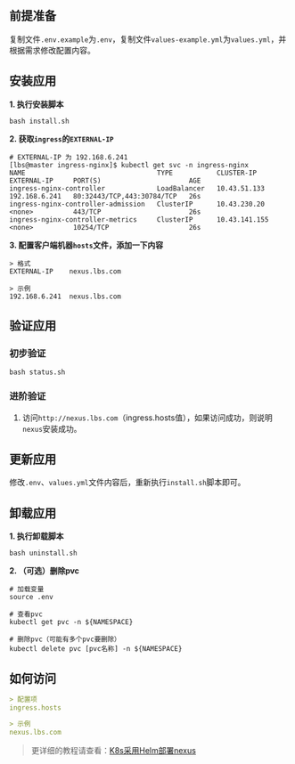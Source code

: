 前提准备
---

复制文件`.env.example`为`.env`，复制文件`values-example.yml`为`values.yml`，并根据需求修改配置内容。

安装应用
---

**1. 执行安装脚本**

```shell
bash install.sh
```

**2. 获取`ingress`的`EXTERNAL-IP`**

```shell
# EXTERNAL-IP 为 192.168.6.241
[lbs@master ingress-nginx]$ kubectl get svc -n ingress-nginx
NAME                                 TYPE           CLUSTER-IP      EXTERNAL-IP     PORT(S)                      AGE
ingress-nginx-controller             LoadBalancer   10.43.51.133    192.168.6.241   80:32443/TCP,443:30784/TCP   26s
ingress-nginx-controller-admission   ClusterIP      10.43.230.20    <none>          443/TCP                      26s
ingress-nginx-controller-metrics     ClusterIP      10.43.141.155   <none>          10254/TCP                    26s
```

**3. 配置客户端机器`hosts`文件，添加一下内容**

```
> 格式
EXTERNAL-IP    nexus.lbs.com

> 示例
192.168.6.241  nexus.lbs.com
```

验证应用
---

### 初步验证

```shell
bash status.sh
```

### 进阶验证

1. 访问`http://nexus.lbs.com`（ingress.hosts值），如果访问成功，则说明`nexus`安装成功。

更新应用
---

修改`.env`、`values.yml`文件内容后，重新执行`install.sh`脚本即可。

卸载应用
---

**1. 执行卸载脚本**

```shell
bash uninstall.sh
```

**2. （可选）删除pvc**

```shell
# 加载变量
source .env

# 查看pvc
kubectl get pvc -n ${NAMESPACE}

# 删除pvc（可能有多个pvc要删除）
kubectl delete pvc [pvc名称] -n ${NAMESPACE}
```

## 如何访问

```markdown
> 配置项
ingress.hosts

> 示例
nexus.lbs.com
```

> 更详细的教程请查看：[K8s采用Helm部署nexus](https://lbs.wiki/pages/32b0bac/)
